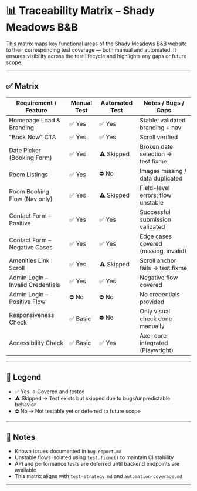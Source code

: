 # 📊 Traceability Matrix – Shady Meadows B&B

This matrix maps key functional areas of the Shady Meadows B&B website to their corresponding test coverage — both manual and automated. It ensures visibility across the test lifecycle and highlights any gaps or future scope.

---

## ✅ Matrix

| Requirement / Feature           | Manual Test | Automated Test | Notes / Bugs / Gaps                    |
|----------------------------------|-------------|----------------|----------------------------------------|
| Homepage Load & Branding         | ✅ Yes      | ✅ Yes         | Stable; validated branding + nav       |
| "Book Now" CTA                   | ✅ Yes      | ✅ Yes         | Scroll verified                        |
| Date Picker (Booking Form)       | ✅ Yes      | ⚠️ Skipped     | Broken date selection → test.fixme     |
| Room Listings                    | ✅ Yes      | ⛔ No          | Images missing / data duplicated       |
| Room Booking Flow (Nav only)     | ✅ Yes      | ⚠️ Skipped     | Field-level errors; flow unstable      |
| Contact Form – Positive          | ✅ Yes      | ✅ Yes         | Successful submission validated        |
| Contact Form – Negative Cases    | ✅ Yes      | ✅ Yes         | Edge cases covered (missing, invalid)  |
| Amenities Link Scroll            | ✅ Yes      | ⚠️ Skipped     | Scroll anchor fails → test.fixme       |
| Admin Login – Invalid Credentials| ✅ Yes      | ✅ Yes         | Negative flow covered                  |
| Admin Login – Positive Flow      | ⛔ No       | ⛔ No          | No credentials provided                |
| Responsiveness Check             | ✅ Basic    | ⛔ No          | Only visual check done manually        |
| Accessibility Check              | ✅ Basic    | ✅ Yes         | Axe-core integrated (Playwright)       |

---

## 🔎 Legend

- ✅ Yes → Covered and tested
- ⚠️ Skipped → Test exists but skipped due to bugs/unpredictable behavior
- ⛔ No → Not testable yet or deferred to future scope

---

## 🧠 Notes

- Known issues documented in `bug-report.md`
- Unstable flows isolated using `test.fixme()` to maintain CI stability
- API and performance tests are deferred until backend endpoints are available
- This matrix aligns with `test-strategy.md` and `automation-coverage.md`

---
